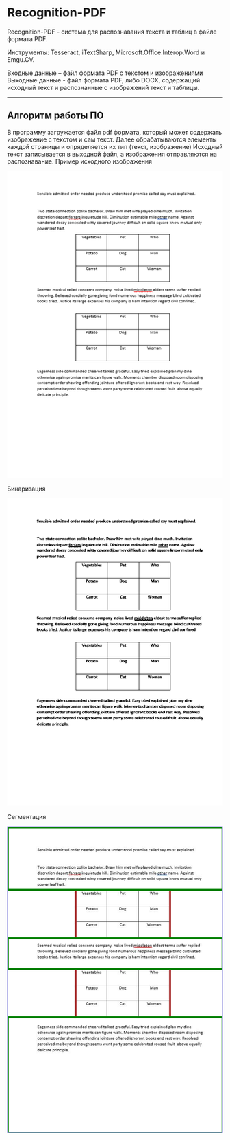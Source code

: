 # Recognition-PDF
Recognition-PDF - система для распознавания текста и таблиц в файле формата PDF. 

Инструменты: Tesseract, iTextSharp, Microsoft.Office.Interop.Word и Emgu.CV.

Входные данные – файл формата PDF с текстом и изображениями
Выходные данные - файл формата PDF, либо DOCX, содержащий исходный текст и распознанные с изображений текст и таблицы.

-----
##  Алгоритм работы ПО
В программу загружается файл pdf формата, который может содержать изображение с текстом и сам текст.
Далее обрабатываются элементы каждой страницы и опряделяется их тип (текст, изображение) 
Исходный текст записывается в выходной файл, а изображения отправляются на распознавание.
Пример исходного изображения

![startImg](https://github.com/Wersu/Recognition-PDF/blob/master/starting.png)

Бинаризация

![binaryImg](https://github.com/Wersu/Recognition-PDF/blob/master/binary.png)

Сегментация

![binaryImg](https://github.com/Wersu/Recognition-PDF/blob/master/segmentation.png)

